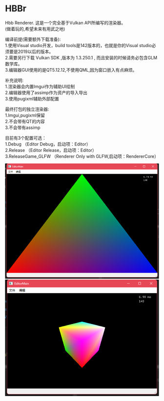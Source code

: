 # HBBr
Hbb Renderer.
这是一个完全基于Vulkan API所编写的渲染器。  
(做着玩的,希望未来有用武之地)  
   
编译前提(需要额外下载准备):    
1.使用Visual studio开发，build tools是142版本的，也就是你的Visual studio必须要是2019以后的版本。   
2.需要另行下载 Vulkan SDK ,版本为 1.3.250.1 , 而且安装的时候请务必包含GLM数学库。    
3.编辑器GUI使用的是QT5.12.12,不使用QML,因为窗口嵌入有点麻烦。   
  
补充说明:  
1.渲染器会内置Imgui作为辅助UI绘制  
2.编辑器使用了assimp作为资产的导入导出  
3.使用pugixml辅助外部配置  
   
最终打包的独立渲染器:          
1.Imgui,pugixml保留                
2.不会带有QT的内容           
3.不会带有assimp 
            
目前有3个配置可选：     
1.Debug             （Editor Debug，启动项：Editor）            
2.Release           （Editor Release，启动项：Editor）              
3.ReleaseGame_GLFW  （Renderer Only with GLFW,启动项：RendererCore）             

![PreviewImage](/Preview.png)
![PreviewImageCube](/PreviewCube.png)

